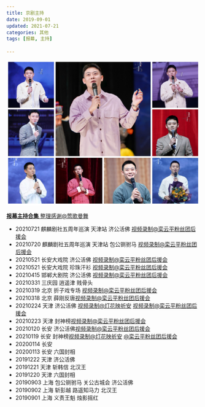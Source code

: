 ```yaml
---
title: 京剧主持
date: 2019-09-01
updated: 2021-07-21
categories: 其他
tags: [报幕, 主持]

---
```


![](https://raw.githubusercontent.com/rhenginium/image/main/Collage_20210325_015133.jpg)



[**报幕主持合集** 整理感谢@莺歌曼舞](http://weibo.com/1925011877/K88G3tm2j) 

<!--more-->

+ 20210721 麒麟剧社五周年巡演 天津站 济公活佛 [视频录制@栾云平粉丝团后援会](https://weibo.com/6574451359/KpNnQnnJp)
+ 20210720 麒麟剧社五周年巡演 天津站 包公铡驸马 [视频录制@栾云平粉丝团后援会](https://weibo.com/6574451359/KpDWp4j5c)
+ 20210521 长安大戏院 济公活佛  [视频录制@栾云平粉丝团后援会](https://m.weibo.cn/6574451359/4639806074653937)
+ 20210521 长安大戏院 珍珠汗衫  [视频录制@栾云平粉丝团后援会](https://m.weibo.cn/6574451359/4639382345352204)
+ 20210415 邯郸大剧院 济公活佛  [视频录制@栾云平粉丝团后援会](https://m.weibo.cn/6574451359/4626352671818353)
+ 20210331 三庆园 逍遥津 贱骨头
+ 20210319 北京 折子戏专场 [视频录制@栾云平粉丝团后援会](https://m.weibo.cn/6574451359/4616553892677192 )
+ 20210318 北京 薛刚反唐[视频录制@栾云平粉丝团后援会](https://m.weibo.cn/6574451359/4616240687219874)
+ 20210224 天津 济公活佛 [视频录制@灯花映祈安](https://m.weibo.cn/1950216183/4608238798768553) [视频录制@栾云平粉丝团后援会](https://m.weibo.cn/status/4608224660033228?)
+ 20210223 天津 封神榜[视频录制@栾云平粉丝团后援会](https://m.weibo.cn/6574451359/4607880794216263)
+ 20210120 长安 济公活佛[视频录制@栾云平粉丝团后援会](https://m.weibo.cn/detail/4595576358319120)
+ 20210119 长安 封神榜[视频录制@灯花映祈安](https://m.weibo.cn/1950216183/4595229695154343) [@栾云平粉丝团后援会](https://m.weibo.cn/6574451359/4595229899898694)
+ 20200114 长安 
+ 20200113 长安 六国封相
+ 20191222 天津 济公活佛
+ 20191221 天津 斩韩信 北汉王
+ 20191220  天津  六国封相
+ 20190903  上海 包公铡驸马 关公古城会 济公活佛
+ 20190902 上海 斩彭越 路遥知马力 北汉王
+ 20190901 上海 义责王魁 烛影摇红